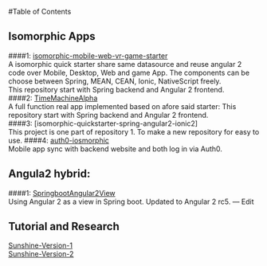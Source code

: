 #Table of Contents

## Isomorphic Apps
####1: [isomorphic-mobile-web-vr-game-starter](https://github.com/Arthurisme/isomorphic-mobile-web-vr-game-starter)     
A isomorphic quick starter share same datasource and reuse angular 2 code over Mobile, Desktop, Web and game App. The components can be choose between Spring, MEAN, CEAN, Ionic, NativeScript freely.  
This repository start with Spring backend and Angular 2 frontend.  
####2: [TimeMachineAlpha](https://github.com/Arthurisme/TimeMachineAlpha)      
A full function real app implemented based on afore said starter: 
This repository start with Spring backend and Angular 2 frontend.  
####3: [isomorphic-quickstarter-spring-angular2-ionic2]      
This project is one part of repository 1. To make a new repository for easy to use.
####4: [auth0-iosmorphic](https://github.com/Arthurisme/auth0-iosmorphic)      
Mobile app sync with backend website and both log in via Auth0.  


## Angula2 hybrid:
####1: [SpringbootAngular2View](https://github.com/Arthurisme/SpringbootAngular2View)      
Using Angular 2 as a view in Spring boot. Updated to Angular 2 rc5. — Edit





## Tutorial and Research
[Sunshine-Version-1](https://github.com/Arthurisme/Sunshine)  
[Sunshine-Version-2](https://github.com/Arthurisme/Sunshine-Version-2)  

